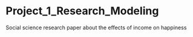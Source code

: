 # Project_1_Research_Modeling
 Social science research paper about the effects of income on happiness
